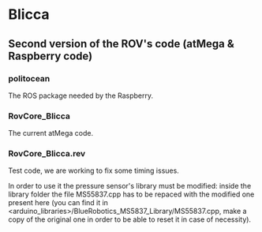 # Blicca

## Second version of the ROV's code (atMega & Raspberry code)

### politocean

The ROS package needed by the Raspberry.

### RovCore_Blicca

The current atMega code.

### RovCore_Blicca.rev

Test code, we are working to fix some timing issues.

In order to use it the pressure sensor's library must be modified: inside the library folder the file MS55837.cpp has to be repaced with the modified one present here (you can find it in <arduino_libraries>/BlueRobotics_MS5837_Library/MS55837.cpp, make a copy of the original one in order to be able to reset it in case of necessity).
